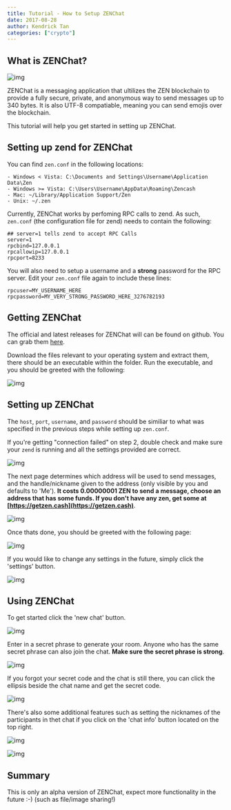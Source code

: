 ```yaml
---
title: Tutorial - How to Setup ZENChat
date: 2017-08-28
author: Kendrick Tan
categories: ["crypto"]
---
```


## What is ZENChat?

![img](https://i.imgur.com/7Dc45pR.gif)

ZENChat is a messaging application that ultilizes the ZEN blockchain to provide a fully secure, private, and anonymous way to send messages up to 340 bytes. It is also UTF-8 compatiable, meaning you can send emojis over the blockchain. 

This tutorial will help you get started in setting up ZENChat.

## Setting up zend for ZENChat

You can find `zen.conf` in the following locations:
```
- Windows < Vista: C:\Documents and Settings\Username\Application Data\Zen
- Windows >= Vista: C:\Users\Username\AppData\Roaming\Zencash
- Mac: ~/Library/Application Support/Zen
- Unix: ~/.zen
```

Currently, ZENChat works by perfoming RPC calls to zend. As such, `zen.conf` (the configuration file for zend) needs to contain the following:

```
## server=1 tells zend to accept RPC Calls
server=1
rpcbind=127.0.0.1
rpcallowip=127.0.0.1
rpcport=8233
```

You will also need to setup a username and a <strong>strong</strong> password for the RPC server. Edit your `zen.conf` file again to include these lines:

```
rpcuser=MY_USERNAME_HERE
rpcpassword=MY_VERY_STRONG_PASSWORD_HERE_3276782193
```

## Getting ZENChat

The official and latest releases for ZENChat will can be found on github. You can grab them [here](https://github.com/ZencashOfficial/ZENChat/releases).

Download the files relevant to your operating system and extract them, there should be an executable within the folder. Run the executable, and you should be greeted with the following:

![img](https://i.imgur.com/g1zx2Qs.png)

## Setting up ZENChat

The `host`, `port`, `username`, and `password` should be similiar to what was specified in the previous steps while setting up `zen.conf`.

If you're getting "connection failed" on step 2, double check and make sure your `zend` is running and all the settings provided are correct.

![img](https://i.imgur.com/CqgvWXg.png)

The next page determines which address will be used to send messages, and the handle/nickname given to the address (only visible by you and defaults to 'Me'). __It costs 0.00000001 ZEN to send a message, choose an address that has some funds. If you don't have any zen, get some at [https://getzen.cash](https://getzen.cash)__.

![img](https://i.imgur.com/HuwRRhM.png)

Once thats done, you should be greeted with the following page:

![img](https://i.imgur.com/B8AUxVi.png)

If you would like to change any settings in the future, simply click the 'settings' button.

![img](https://i.imgur.com/gUgCzqm.png)

## Using ZENChat

To get started click the 'new chat' button.

![img](https://i.imgur.com/hXQw35b.png)

Enter in a secret phrase to generate your room. Anyone who has the same secret phrase can also join the chat. __Make sure the secret phrase is strong__.

![img](https://i.imgur.com/0qKnaco.png)

If you forgot your secret code and the chat is still there, you can click the ellipsis beside the chat name and get the secret code.

![img](https://i.imgur.com/E95uHlo.png)

There's also some additional features such as setting the nicknames of the participants in thet chat if you click on the 'chat info' button located on the top right.

![img](https://i.imgur.com/C7iZrOV.png)

![img](https://i.imgur.com/CevVyhI.png)

## Summary

This is only an alpha version of ZENChat, expect more functionality in the future :-) (such as file/image sharing!)